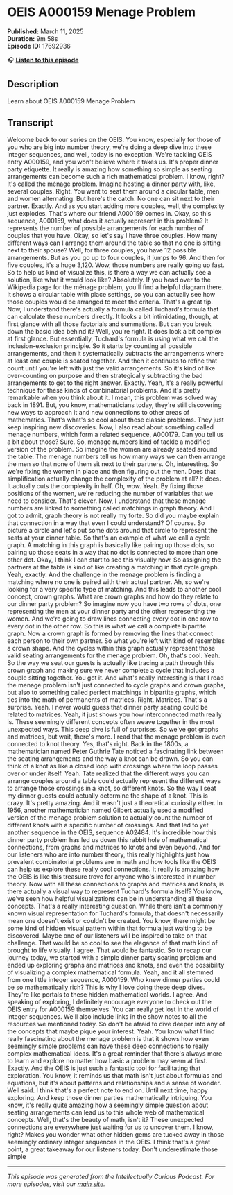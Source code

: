 # OEIS A000159 Menage Problem

**Published:** March 11, 2025  
**Duration:** 9m 58s  
**Episode ID:** 17692936

🎧 **[Listen to this episode](https://intellectuallycurious.buzzsprout.com/2529712/episodes/17692936-oeis-a000159-menage-problem)**

## Description

Learn about OEIS A000159 Menage Problem

## Transcript

Welcome back to our series on the OEIS. You know, especially for those of you who are big into number theory, we're doing a deep dive into these integer sequences, and well, today is no exception. We're tackling OEIS entry A000159, and you won't believe where it takes us. It's proper dinner party etiquette. It really is amazing how something so simple as seating arrangements can become such a rich mathematical problem. I know, right? It's called the ménage problem. Imagine hosting a dinner party with, like, several couples. Right. You want to seat them around a circular table, men and women alternating. But here's the catch. No one can sit next to their partner. Exactly. And as you start adding more couples, well, the complexity just explodes. That's where our friend A000159 comes in. Okay, so this sequence, A000159, what does it actually represent in this problem? It represents the number of possible arrangements for each number of couples that you have. Okay, so let's say I have three couples. How many different ways can I arrange them around the table so that no one is sitting next to their spouse? Well, for three couples, you have 12 possible arrangements. But as you go up to four couples, it jumps to 96. And then for five couples, it's a huge 3,120. Wow, those numbers are really going up fast. So to help us kind of visualize this, is there a way we can actually see a solution, like what it would look like? Absolutely. If you head over to the Wikipedia page for the ménage problem, you'll find a helpful diagram there. It shows a circular table with place settings, so you can actually see how those couples would be arranged to meet the criteria. That's a great tip. Now, I understand there's actually a formula called Tuchard's formula that can calculate these numbers directly. It looks a bit intimidating, though, at first glance with all those factorials and summations. But can you break down the basic idea behind it? Well, you're right. It does look a bit complex at first glance. But essentially, Tuchard's formula is using what we call the inclusion-exclusion principle. So it starts by counting all possible arrangements, and then it systematically subtracts the arrangements where at least one couple is seated together. And then it continues to refine that count until you're left with just the valid arrangements. So it's kind of like over-counting on purpose and then strategically subtracting the bad arrangements to get to the right answer. Exactly. Yeah, it's a really powerful technique for these kinds of combinatorial problems. And it's pretty remarkable when you think about it. I mean, this problem was solved way back in 1891. But, you know, mathematicians today, they're still discovering new ways to approach it and new connections to other areas of mathematics. That's what's so cool about these classic problems. They just keep inspiring new discoveries. Now, I also read about something called menage numbers, which form a related sequence, A000179. Can you tell us a bit about those? Sure. So, menage numbers kind of tackle a modified version of the problem. So imagine the women are already seated around the table. The menage numbers tell us how many ways we can then arrange the men so that none of them sit next to their partners. Oh, interesting. So we're fixing the women in place and then figuring out the men. Does that simplification actually change the complexity of the problem at all? It does. It actually cuts the complexity in half. Oh, wow. Yeah. By fixing those positions of the women, we're reducing the number of variables that we need to consider. That's clever. Now, I understand that these menage numbers are linked to something called matchings in graph theory. And I got to admit, graph theory is not really my forte. So did you maybe explain that connection in a way that even I could understand? Of course. So picture a circle and let's put some dots around that circle to represent the seats at your dinner table. So that's an example of what we call a cycle graph. A matching in this graph is basically like pairing up those dots, so pairing up those seats in a way that no dot is connected to more than one other dot. Okay, I think I can start to see this visually now. So assigning the partners at the table is kind of like creating a matching in that cycle graph. Yeah, exactly. And the challenge in the menage problem is finding a matching where no one is paired with their actual partner. Ah, so we're looking for a very specific type of matching. And this leads to another cool concept, crown graphs. What are crown graphs and how do they relate to our dinner party problem? So imagine now you have two rows of dots, one representing the men at your dinner party and the other representing the women. And we're going to draw lines connecting every dot in one row to every dot in the other row. So this is what we call a complete bipartite graph. Now a crown graph is formed by removing the lines that connect each person to their own partner. So what you're left with kind of resembles a crown shape. And the cycles within this graph actually represent those valid seating arrangements for the menage problem. Oh, that's cool. Yeah. So the way we seat our guests is actually like tracing a path through this crown graph and making sure we never complete a cycle that includes a couple sitting together. You got it. And what's really interesting is that I read the menage problem isn't just connected to cycle graphs and crown graphs, but also to something called perfect matchings in bipartite graphs, which ties into the math of permanents of matrices. Right. Matrices. That's a surprise. Yeah. I never would guess that dinner party seating could be related to matrices. Yeah, it just shows you how interconnected math really is. These seemingly different concepts often weave together in the most unexpected ways. This deep dive is full of surprises. So we've got graphs and matrices, but wait, there's more. I read that the menage problem is even connected to knot theory. Yes, that's right. Back in the 1800s, a mathematician named Peter Guthrie Tate noticed a fascinating link between the seating arrangements and the way a knot can be drawn. So you can think of a knot as like a closed loop with crossings where the loop passes over or under itself. Yeah. Tate realized that the different ways you can arrange couples around a table could actually represent the different ways to arrange those crossings in a knot, so different knots. So the way I seat my dinner guests could actually determine the shape of a knot. This is crazy. It's pretty amazing. And it wasn't just a theoretical curiosity either. In 1956, another mathematician named Gilbert actually used a modified version of the menage problem solution to actually count the number of different knots with a specific number of crossings. And that led to yet another sequence in the OEIS, sequence A02484. It's incredible how this dinner party problem has led us down this rabbit hole of mathematical connections, from graphs and matrices to knots and even beyond. And for our listeners who are into number theory, this really highlights just how prevalent combinatorial problems are in math and how tools like the OEIS can help us explore these really cool connections. It really is amazing how the OEIS is like this treasure trove for anyone who's interested in number theory. Now with all these connections to graphs and matrices and knots, is there actually a visual way to represent Tuchard's formula itself? You know, we've seen how helpful visualizations can be in understanding all these concepts. That's a really interesting question. While there isn't a commonly known visual representation for Tuchard's formula, that doesn't necessarily mean one doesn't exist or couldn't be created. You know, there might be some kind of hidden visual pattern within that formula just waiting to be discovered. Maybe one of our listeners will be inspired to take on that challenge. That would be so cool to see the elegance of that math kind of brought to life visually. I agree. That would be fantastic. So to recap our journey today, we started with a simple dinner party seating problem and ended up exploring graphs and matrices and knots, and even the possibility of visualizing a complex mathematical formula. Yeah, and it all stemmed from one little integer sequence, A000159. Who knew dinner parties could be so mathematically rich? This is why I love doing these deep dives. They're like portals to these hidden mathematical worlds. I agree. And speaking of exploring, I definitely encourage everyone to check out the OEIS entry for A000159 themselves. You can really get lost in the world of integer sequences. We'll also include links in the show notes to all the resources we mentioned today. So don't be afraid to dive deeper into any of the concepts that maybe pique your interest. Yeah. You know what I find really fascinating about the menage problem is that it shows how even seemingly simple problems can have these deep connections to really complex mathematical ideas. It's a great reminder that there's always more to learn and explore no matter how basic a problem may seem at first. Exactly. And the OEIS is just such a fantastic tool for facilitating that exploration. You know, it reminds us that math isn't just about formulas and equations, but it's about patterns and relationships and a sense of wonder. Well said. I think that's a perfect note to end on. Until next time, happy exploring. And keep those dinner parties mathematically intriguing. You know, it's really quite amazing how a seemingly simple question about seating arrangements can lead us to this whole web of mathematical concepts. Well, that's the beauty of math, isn't it? These unexpected connections are everywhere just waiting for us to uncover them. I know, right? Makes you wonder what other hidden gems are tucked away in those seemingly ordinary integer sequences in the OEIS. I think that's a great point, a great takeaway for our listeners today. Don't underestimate those simple

---
*This episode was generated from the Intellectually Curious Podcast. For more episodes, visit our [main site](https://intellectuallycurious.buzzsprout.com).*
